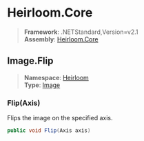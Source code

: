 # Heirloom.Core

> **Framework**: .NETStandard,Version=v2.1  
> **Assembly**: [Heirloom.Core][0]  

## Image.Flip

> **Namespace**: [Heirloom][0]  
> **Type**: [Image][1]  

### Flip(Axis)

Flips the image on the specified axis.

```cs
public void Flip(Axis axis)
```

[0]: ../Heirloom.Core.md
[1]: Heirloom.Image.md
